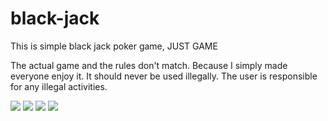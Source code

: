 # black-jack

This is simple black jack poker game, JUST GAME

The actual game and the rules don't match. Because I simply made everyone enjoy it.
It should never be used illegally. The user is responsible for any illegal activities.

<img src="https://user-images.githubusercontent.com/62531925/105666056-bf1c7100-5f1b-11eb-8829-e395d26392b3.png"/>
<img src="https://user-images.githubusercontent.com/62531925/105666164-01de4900-5f1c-11eb-88fa-0d2af7c4ee49.png"/>
<img src="https://user-images.githubusercontent.com/62531925/105666164-01de4900-5f1c-11eb-88fa-0d2af7c4ee49.png"/>
<img src="https://user-images.githubusercontent.com/62531925/105666219-1fabae00-5f1c-11eb-9987-db2b06de4266.png"/>
